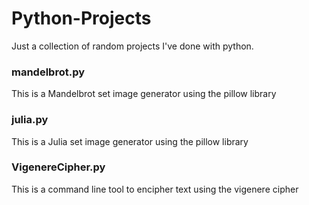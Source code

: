 # Python-Projects
Just a collection of random projects I've done with python.


### mandelbrot.py
This is a Mandelbrot set image generator using the pillow library

### julia.py
This is a Julia set image generator using the pillow library

### VigenereCipher.py
This is a command line tool to encipher text using the vigenere cipher
